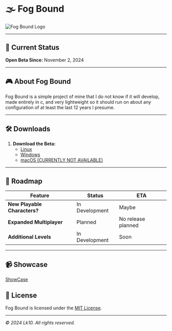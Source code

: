 # 🌫️ Fog Bound

![Fog Bound Logo](https://images.deepai.org/art-image/4299c0f0166a4f80b131d15701619cd0/sad-mouse-on-a-foggy-day-on-the-rain-f9151e.jpg)

---

## 🚀 Current Status

**Open Beta Since:** November 2, 2024

---

## 🎮 About Fog Bound

Fog Bound is a simple project of mine that I do not know if it will develop, made entirely in c, and very lightweight so it should run on about any configuration of at least the last 12 years I presume.

---


## 🛠️ Downloads

1. **Download the Beta:**
   - [Linux](https://github.com/GuestAUser/fogBound/releases/tag/Linux)
   - [Windows](https://github.com/GuestAUser/fogBound/releases/tag/Windows)
   - [macOS (CURRENTLY NOT AVAILABLE)]()
     
---

## 📅 Roadmap

| Feature                     | Status         | ETA                   |
|-----------------------------|----------------|-----------------------|
| **New Playable Characters?**| In Development | Maybe                 |
| **Expanded Multiplayer**    | Planned        | No release planned    |
| **Additional Levels**       | In Development | Soon                  |

---

## 📹 Showcase

[ShowCase](https://youtu.be/qvirdTep3DM)


## 📜 License

Fog Bound is licensed under the [MIT License](https://github.com/GuestAUser/fogBound/blob/main/LICENSE).

---

*© 2024 Lk10. All rights reserved.*

